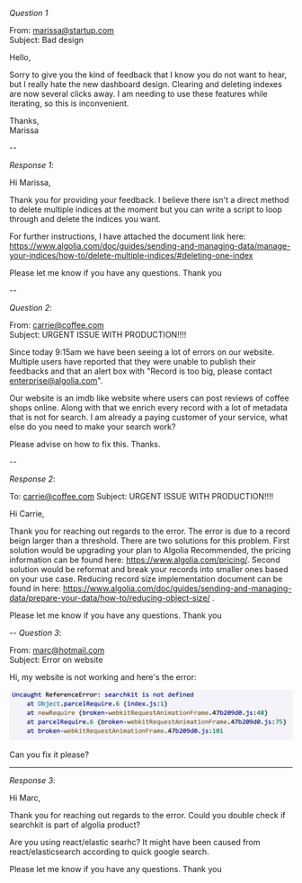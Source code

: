 *Question 1*  

 
From: marissa@startup.com  
Subject:  Bad design  

Hello,  
  
Sorry to give you the kind of feedback that I know you do not want to hear, but I really hate the new dashboard design. Clearing and deleting indexes are now several clicks away. I am needing to use these features while iterating, so this is inconvenient.  
   
Thanks,  
Marissa  

--

*Response 1*:



Hi Marissa, 

Thank you for providing your feedback. I believe there isn't a direct method to delete multiple indices at the moment but you can write a script to loop through and delete the indices you want. 

For further instructions, I have attached the document link here: https://www.algolia.com/doc/guides/sending-and-managing-data/manage-your-indices/how-to/delete-multiple-indices/#deleting-one-index

Please let me know if you have any questions. 
Thank you
  
--

*Question 2*:   
  
From: carrie@coffee.com  
Subject: URGENT ISSUE WITH PRODUCTION!!!!  
  
Since today 9:15am we have been seeing a lot of errors on our website. Multiple users have reported that they were unable to publish their feedbacks and that an alert box with "Record is too big, please contact enterprise@algolia.com".  
  
Our website is an imdb like website where users can post reviews of coffee shops online. Along with that we enrich every record with a lot of metadata that is not for search. I am already a paying customer of your service, what else do you need to make your search work?  
  
Please advise on how to fix this. Thanks.   

  
--

*Response 2*:

To: carrie@coffee.com
Subject: URGENT ISSUE WITH PRODUCTION!!!!  

Hi Carrie, 

Thank you for reaching out regards to the error. The error is due to a record beign larger than a threshold. There are two solutions for this problem. First solution would be upgrading your plan to Algolia Recommended, the pricing information can be found here: https://www.algolia.com/pricing/. 
Second solution would be reformat and break your records into smaller ones based on your use case. Reducing record size implementation document can be found in here: https://www.algolia.com/doc/guides/sending-and-managing-data/prepare-your-data/how-to/reducing-object-size/ .

Please let me know if you have any questions. 
Thank you

--
*Question 3*:   


From: marc@hotmail.com  
Subject: Error on website  
  
Hi, my website is not working and here's the error:  
  
![error message](./error.png)  
  
Can you fix it please?  

-----


*Response 3*:

Hi Marc, 

Thank you for reaching out regards to the error. Could you double check if searchkit is part of algolia product? 

Are you using react/elastic searhc? It might have been caused from react/elasticsearch according to quick google search.

Please let me know if you have any questions. 
Thank you
